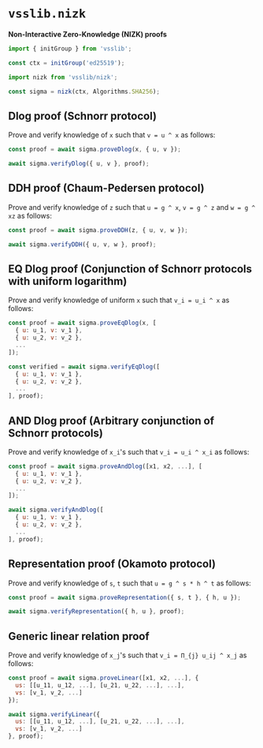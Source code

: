 # `vsslib.nizk`

**Non-Interactive Zero-Knowledge (NIZK) proofs**

```js
import { initGroup } from 'vsslib';

const ctx = initGroup('ed25519');
```

```js
import nizk from 'vsslib/nizk';

const sigma = nizk(ctx, Algorithms.SHA256);
```

## Dlog proof (Schnorr protocol)

Prove and verify knowledge of `x` such
that `v = u ^ x` as follows:

```js
const proof = await sigma.proveDlog(x, { u, v });

await sigma.verifyDlog({ u, v }, proof);
```

## DDH proof (Chaum-Pedersen protocol)

Prove and verify knowledge of `z`
such that `u = g ^ x`, `v = g ^ z` and `w = g ^ xz` as follows:


```js
const proof = await sigma.proveDDH(z, { u, v, w });

await sigma.verifyDDH({ u, v, w }, proof);
```

## EQ Dlog proof (Conjunction of Schnorr protocols with uniform logarithm)

Prove and verify knowledge of uniform `x` such that `v_i = u_i ^ x` as follows:

```js
const proof = await sigma.proveEqDlog(x, [
  { u: u_1, v: v_1 },
  { u: u_2, v: v_2 },
  ...
]);

const verified = await sigma.verifyEqDlog([
  { u: u_1, v: v_1 },
  { u: u_2, v: v_2 },
  ...
], proof);
```

## AND Dlog proof (Arbitrary conjunction of Schnorr protocols)

Prove and verify knowledge of `x_i`'s such that `v_i = u_i ^ x_i` as follows:

```js
const proof = await sigma.proveAndDlog([x1, x2, ...], [
  { u: u_1, v: v_1 },
  { u: u_2, v: v_2 },
  ...
]);

await sigma.verifyAndDlog([
  { u: u_1, v: v_1 }, 
  { u: u_2, v: v_2 },
  ...
], proof);
```

## Representation proof (Okamoto protocol)

Prove and verify knowledge of `s`, `t` such that `u = g ^ s * h ^ t` as follows:

```js
const proof = await sigma.proveRepresentation({ s, t }, { h, u });

await sigma.verifyRepresentation({ h, u }, proof);
```

## Generic linear relation proof

Prove and verify knowledge of `x_j`'s such that `v_i = Π_{j} u_ij ^ x_j` as follows:

```js
const proof = await sigma.proveLinear([x1, x2, ...], {
  us: [[u_11, u_12, ...], [u_21, u_22, ...], ...],
  vs: [v_1, v_2, ...]
});

await sigma.verifyLinear({
  us: [[u_11, u_12, ...], [u_21, u_22, ...], ...],
  vs: [v_1, v_2, ...]
}, proof);
```

